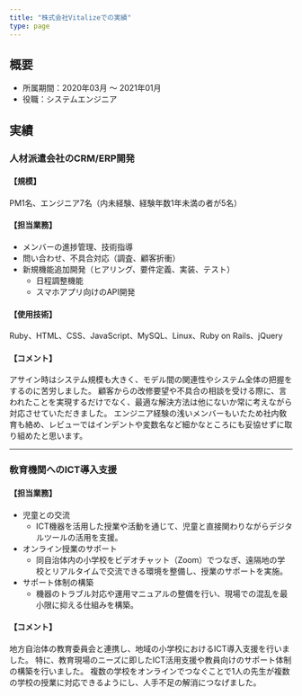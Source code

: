 ```yaml
---
title: "株式会社Vitalizeでの実績"
type: page
---
```


## 概要
- 所属期間：2020年03月 〜 2021年01月
- 役職：システムエンジニア

## 実績

### 人材派遣会社のCRM/ERP開発

#### 【規模】
PM1名、エンジニア7名（内未経験、経験年数1年未満の者が5名）

#### 【担当業務】
- メンバーの進捗管理、技術指導
- 問い合わせ、不具合対応（調査、顧客折衝）
- 新規機能追加開発（ヒアリング、要件定義、実装、テスト）
  - 日程調整機能
  - スマホアプリ向けのAPI開発

#### 【使用技術】
Ruby、HTML、CSS、JavaScript、MySQL、Linux、Ruby on Rails、jQuery

#### 【コメント】
アサイン時はシステム規模も大きく、モデル間の関連性やシステム全体の把握をするのに苦労しました。
顧客からの改修要望や不具合の相談を受ける際に、言われたことを実現するだけでなく、最適な解決方法は他にないか常に考えながら対応させていただきました。
エンジニア経験の浅いメンバーもいたため社内敎育も絡め、レビューではインデントや変数名など細かなところにも妥協せずに取り組めたと思います。

---

### 敎育機関へのICT導入支援

#### 【担当業務】
- 児童との交流
  - ICT機器を活用した授業や活動を通じて、児童と直接関わりながらデジタルツールの活用を支援。
- オンライン授業のサポート
  - 同自治体内の小学校をビデオチャット（Zoom）でつなぎ、遠隔地の学校とリアルタイムで交流できる環境を整備し、授業のサポートを実施。
- サポート体制の構築
  - 機器のトラブル対応や運用マニュアルの整備を行い、現場での混乱を最小限に抑える仕組みを構築。

#### 【コメント】
地方自治体の教育委員会と連携し、地域の小学校におけるICT導入支援を行いました。
特に、教育現場のニーズに即したICT活用支援や教員向けのサポート体制の構築を行いました。
複数の学校をオンラインでつなぐことで1人の先生が複数の学校の授業に対応できるようにし、人手不足の解消につなげました。
